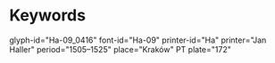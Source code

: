 # Keywords
glyph-id="Ha-09_0416"
font-id="Ha-09"
printer-id="Ha"
printer="Jan Haller"
period="1505–1525"
place="Kraków"
PT plate="172"
